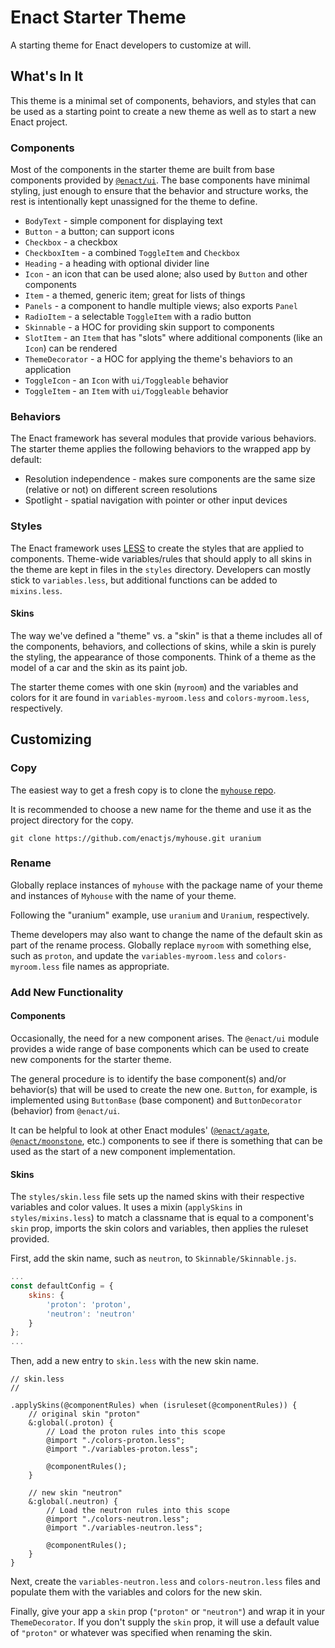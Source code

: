 # Enact Starter Theme
A starting theme for Enact developers to customize at will.

## What's In It

This theme is a minimal set of components, behaviors, and styles that can be used as a starting point to create a new theme as well as to start a new Enact project.

### Components

Most of the components in the starter theme are built from base components provided by [`@enact/ui`](https://github.com/enactjs/enact/tree/master/packages/ui).  The base components have minimal styling, just enough to ensure that the behavior and structure works, the rest is intentionally kept unassigned for the theme to define.

* `BodyText` - simple component for displaying text
* `Button` - a button; can support icons
* `Checkbox` - a checkbox
* `CheckboxItem` - a combined `ToggleItem` and `Checkbox`
* `Heading` - a heading with optional divider line
* `Icon` - an icon that can be used alone; also used by `Button` and other components
* `Item` - a themed, generic item; great for lists of things
* `Panels` - a component to handle multiple views; also exports `Panel`
* `RadioItem` - a selectable `ToggleItem` with a radio button
* `Skinnable` - a HOC for providing skin support to components
* `SlotItem` - an `Item` that has "slots" where additional components (like an `Icon`) can be rendered
* `ThemeDecorator` - a HOC for applying the theme's behaviors to an application
* `ToggleIcon` - an `Icon` with `ui/Toggleable` behavior
* `ToggleItem` - an `Item` with `ui/Toggleable` behavior

### Behaviors

The Enact framework has several modules that provide various behaviors.  The starter theme applies the following behaviors to the wrapped app by default:

* Resolution independence - makes sure components are the same size (relative or not) on different screen resolutions
* Spotlight - spatial navigation with pointer or other input devices

### Styles

The Enact framework uses [LESS](http://lesscss.org/) to create the styles that are applied to components.  Theme-wide variables/rules that should apply to all skins in the theme are kept in files in the `styles` directory.  Developers can mostly stick to `variables.less`, but additional functions can be added to `mixins.less`.

#### Skins

The way we've defined a "theme" vs. a "skin" is that a theme includes all of the components, behaviors, and collections of skins, while a skin is purely the styling, the appearance of those components.  Think of a theme as the model of a car and the skin as its paint job.

The starter theme comes with one skin (`myroom`) and the variables and colors for it are found in `variables-myroom.less` and `colors-myroom.less`, respectively.

## Customizing

### Copy

The easiest way to get a fresh copy is to clone the [`myhouse` repo](https://github.com/enactjs/myhouse.git).

It is recommended to choose a new name for the theme and use it as the project directory for the copy.

```
git clone https://github.com/enactjs/myhouse.git uranium
```

### Rename

Globally replace instances of `myhouse` with the package name of your theme and instances of `Myhouse` with the name of your theme.

Following the "uranium" example, use `uranium` and `Uranium`, respectively.

Theme developers may also want to change the name of the default skin as part of the rename process.  Globally replace `myroom` with something else, such as `proton`, and update the `variables-myroom.less` and `colors-myroom.less` file names as appropriate.

### Add New Functionality

#### Components

Occasionally, the need for a new component arises.  The `@enact/ui` module provides a wide range of base components which can be used to create new components for the starter theme.

The general procedure is to identify the base component(s) and/or behavior(s) that will be used to create the new one.  `Button`, for example, is implemented using `ButtonBase` (base component) and `ButtonDecorator` (behavior) from `@enact/ui`.

It can be helpful to look at other Enact modules' ([`@enact/agate`](https://github.com/enactjs/agate), [`@enact/moonstone`](https://github.com/enactjs/enact/tree/master/packages/moonstone), etc.) components to see if there is something that can be used as the start of a new component implementation.

#### Skins

The `styles/skin.less` file sets up the named skins with their respective variables and color values.  It uses a mixin (`applySkins` in `styles/mixins.less`) to match a classname that is equal to a component's `skin` prop, imports the skin colors and variables, then applies the ruleset provided.

First, add the skin name, such as `neutron`, to `Skinnable/Skinnable.js`.
```javascript
...
const defaultConfig = {
	skins: {
		'proton': 'proton',
		'neutron': 'neutron'
	}
};
...
```

Then, add a new entry to `skin.less` with the new skin name.
```less
// skin.less
//

.applySkins(@componentRules) when (isruleset(@componentRules)) {
	// original skin "proton"
	&:global(.proton) {
		// Load the proton rules into this scope
		@import "./colors-proton.less";
		@import "./variables-proton.less";

		@componentRules();
	}

	// new skin "neutron"
	&:global(.neutron) {
		// Load the neutron rules into this scope
		@import "./colors-neutron.less";
		@import "./variables-neutron.less";

		@componentRules();
	}
}
```

Next, create the `variables-neutron.less` and `colors-neutron.less` files and populate them with the variables and colors for the new skin.

Finally, give your app a `skin` prop (`"proton"` or `"neutron"`) and wrap it in your `ThemeDecorator`.  If you don't supply the `skin` prop, it will use a default value of `"proton"` or whatever was specified when renaming the skin.


